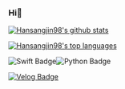 ### Hi👋

<!--
**Hansangjin98/Hansangjin98** is a ✨ _special_ ✨ repository because its `README.md` (this file) appears on your GitHub profile.

Here are some ideas to get you started:

- 🔭 I’m currently working on ...
- 🌱 I’m currently learning ...
- 👯 I’m looking to collaborate on ...
- 🤔 I’m looking for help with ...
- 💬 Ask me about ...
- 📫 How to reach me: ...
- 😄 Pronouns: ...
- ⚡ Fun fact: ...
-->

[![Hansangjin98's github stats](https://github-readme-stats.vercel.app/api?username=Hansangjin98&theme=blue-green)](https://github.com/anuraghazra/github-readme-stats)

[![Hansangjin98's top languages](https://github-readme-stats.vercel.app/api/top-langs/?username=Hansangjin98&theme=blue-green)](https://github.com/anuraghazra/github-readme-stats)

![Swift Badge](https://img.shields.io/badge/Swift-FA7343?style=for-the-badge&logo=swift&logoColor=white)![Python Badge](https://img.shields.io/badge/Python-3776AB?style=for-the-badge&logo=python&logoColor=white)

[![Velog Badge](http://img.shields.io/badge/-Velog-20c997?style=flat&link=https://velog.io/@sangjin98)](https://velog.io/@sangjin98)
